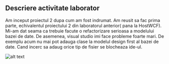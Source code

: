 ## Descriere activitate laborator

Am inceput proiectul 2 dupa cum am fost indrumat. Am reusit sa fac prima parte, echivalentul proiectului 2 din laboratorul anterior( pana la HostWCF). Mi-am dat seama ca trebuie facute o refactorizare serioasa a modelului bazei de date. De asemenea, visual studio imi face probleme foarte mari. De exemplu acum nu mai pot adauga clase la modelul design first al bazei de date. Cand incerc sa adaug orice tip de fisier se blocheaza ide-ul.

![alt text](https://raw.githubusercontent.com/username/projectname/branch/path/to/img.png)
